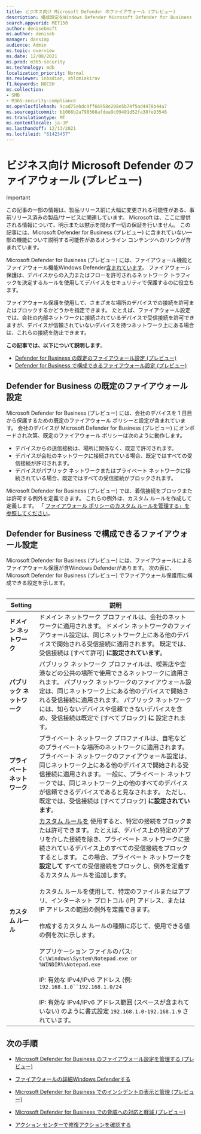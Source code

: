 ```yaml
---
title: ビジネス向け Microsoft Defender のファイアウォール (プレビュー)
description: 構成設定をWindows Defender Microsoft Defender for Business (プレビュー) のファイアウォールの詳細
search.appverid: MET150
author: denisebmsft
ms.author: deniseb
manager: dansimp
audience: Admin
ms.topic: overview
ms.date: 12/08/2021
ms.prod: m365-security
ms.technology: mdb
localization_priority: Normal
ms.reviewer: inbadian, shlomiakirav
f1.keywords: NOCSH
ms.collection:
- SMB
- M365-security-compliance
ms.openlocfilehash: 9cad75ebdc9ff66958e208e5b74f5ad4470b44a7
ms.sourcegitcommit: b1066b2a798568afdea9c09401d52fa38fe93546
ms.translationtype: MT
ms.contentlocale: ja-JP
ms.lasthandoff: 12/13/2021
ms.locfileid: "61423457"
---
```

# <a name="firewall-in-microsoft-defender-for-business-preview"></a>ビジネス向け Microsoft Defender のファイアウォール (プレビュー)

> [!IMPORTANT]
> この記事の一部の情報は、製品リリース前に大幅に変更される可能性がある、事前リリース済みの製品/サービスに関連しています。 Microsoft は、ここに提供される情報について、明示または黙示を問わず一切の保証を行いません。 この記事には、Microsoft Defender for Business (プレビュー) に含まれていない一部の機能について説明する可能性があるオンライン コンテンツへのリンクが含まれています。

Microsoft Defender for Business (プレビュー) には、ファイアウォール機能とファイアウォール機能Windows Defender[含まれています](/windows/security/threat-protection/windows-firewall/windows-firewall-with-advanced-security)。 ファイアウォール保護は、デバイスからの入力またはフローを許可されるネットワーク トラフィックを決定するルールを使用してデバイスをセキュリティで保護するのに役立ちます。 

ファイアウォール保護を使用して、さまざまな場所のデバイスでの接続を許可またはブロックするかどうかを指定できます。 たとえば、ファイアウォール設定では、会社の内部ネットワークに接続されているデバイスで受信接続を許可できますが、デバイスが信頼されていないデバイスを持つネットワーク上にある場合は、これらの接続を防止できます。

**この記事では、以下について説明します**。

- [Defender for Business の既定のファイアウォール設定 (プレビュー)](#default-firewall-settings-in-defender-for-business)
- [Defender for Business で構成できるファイアウォール設定 (プレビュー)](#firewall-settings-you-can-configure-in-defender-for-business)

## <a name="default-firewall-settings-in-defender-for-business"></a>Defender for Business の既定のファイアウォール設定

Microsoft Defender for Business (プレビュー) には、会社のデバイスを 1 日目から保護するための既定のファイアウォール ポリシーと設定が含まれています。 会社のデバイスが Microsoft Defender for Business (プレビュー) にオンボードされ次第、既定のファイアウォール ポリシーは次のように動作します。

- デバイスからの送信接続は、場所に関係なく、既定で許可されます。
- デバイスが会社のネットワークに接続されている場合、既定ではすべての受信接続が許可されます。
- デバイスがパブリック ネットワークまたはプライベート ネットワークに接続されている場合、既定ではすべての受信接続がブロックされます。

Microsoft Defender for Business (プレビュー) では、着信接続をブロックまたは許可する例外を定義できます。 これらの例外は、カスタム ルールを作成して定義します。 「 [ファイアウォール ポリシーのカスタム ルールを管理する」を参照してください](mdb-custom-rules-firewall.md)。

## <a name="firewall-settings-you-can-configure-in-defender-for-business"></a>Defender for Business で構成できるファイアウォール設定

Microsoft Defender for Business (プレビュー) には、ファイアウォールによるファイアウォール保護が含Windows Defenderがあります。 次の表に、Microsoft Defender for Business (プレビュー) でファイアウォール保護用に構成できる設定を示します。 <br/><br/>

| Setting | 説明 |
|--|--|
| **ドメイン ネットワーク** | ドメイン ネットワーク プロファイルは、会社のネットワークに適用されます。 ドメイン ネットワークのファイアウォール設定は、同じネットワーク上にある他のデバイスで開始される受信接続に適用されます。 既定では、受信接続は [すべて許可] **に設定されています**。  |
| **パブリック ネットワーク** | パブリック ネットワーク プロファイルは、喫茶店や空港などの公共の場所で使用できるネットワークに適用されます。 パブリック ネットワークのファイアウォール設定は、同じネットワーク上にある他のデバイスで開始される受信接続に適用されます。 パブリック ネットワークには、知らないデバイスや信頼できないデバイスを含め、受信接続は既定で [すべてブロック] **に** 設定されます。  |
| **プライベート ネットワーク** | プライベート ネットワーク プロファイルは、自宅などのプライベートな場所のネットワークに適用されます。 プライベート ネットワークのファイアウォール設定は、同じネットワーク上にある他のデバイスで開始される受信接続に適用されます。 一般に、プライベート ネットワークでは、同じネットワーク上の他のすべてのデバイスが信頼できるデバイスであると見なされます。 ただし、既定では、受信接続は [すべてブロック] **に設定されています**。 |
| **カスタム ルール** | [カスタム ルールを](mdb-custom-rules-firewall.md) 使用すると、特定の接続をブロックまたは許可できます。 たとえば、デバイス上の特定のアプリを介した接続を除き、プライベート ネットワークに接続されているデバイス上のすべての受信接続をブロックするとします。 この場合、プライベート ネットワークを **設定して** すべての受信接続をブロックし、例外を定義するカスタム ルールを追加します。 <br/><br/>カスタム ルールを使用して、特定のファイルまたはアプリ、インターネット プロトコル (IP) アドレス、または IP アドレスの範囲の例外を定義できます。 <br/><br/>作成するカスタム ルールの種類に応じて、使用できる値の例を次に示します。 <br/><br/>アプリケーション ファイルのパス: `C:\Windows\System\Notepad.exe or %WINDIR%\Notepad.exe` <br/><br/>IP: 有効な IPv4/IPv6 アドレス (例: `192.168.1.0``192.168.1.0/24` <br/><br/>IP: 有効な IPv4/IPv6 アドレス範囲 (スペースが含まれていない) のように書式設定 `192.168.1.0-192.168.1.9` されています。 |

## <a name="next-steps"></a>次の手順

- [Microsoft Defender for Business のファイアウォール設定を管理する (プレビュー)](mdb-custom-rules-firewall.md)

- [ファイアウォールの詳細Windows Defenderする](/windows/security/threat-protection/windows-firewall/windows-firewall-with-advanced-security)

- [Microsoft Defender for Business でのインシデントの表示と管理 (プレビュー)](mdb-view-manage-incidents.md)

- [Microsoft Defender for Business での脅威への対応と軽減 (プレビュー)](mdb-respond-mitigate-threats.md)

- [アクション センターで修復アクションを確認する](mdb-review-remediation-actions.md)